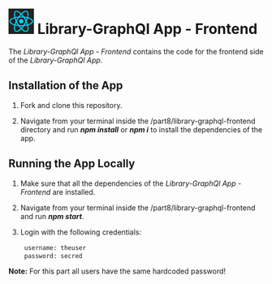 <h1>
<img src="https://raw.githubusercontent.com/katerina-tziala/fullstackopen2019/master/documentation_images/react_logo.png" alt="react logo" width="50" height="50">
Library-GraphQl App - Frontend<br/>
</h1>

The *Library-GraphQl App - Frontend* contains the code for the frontend side of the *Library-GraphQl App*.


## Installation of the App

1. Fork and clone this repository.

2. Navigate from your terminal inside the /part8/library-graphql-frontend directory and run ***npm install*** or ***npm i*** to install the dependencies of the app.


## Running the App Locally

1. Make sure that all the dependencies of the *Library-GraphQl App - Frontend* are installed.

2. Navigate from your terminal inside the /part8/library-graphql-frontend and run ***npm start***.

3. Login with the following credentials:

        username: theuser
        password: secred 

**Note:** For this part all users have the same hardcoded password!
